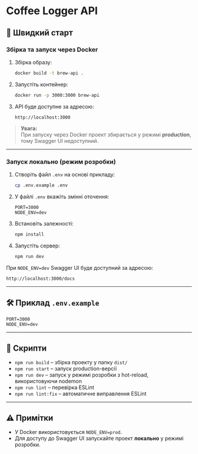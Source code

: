 # Coffee Logger API
## 🚀 Швидкий старт

### Збірка та запуск через Docker

1. Збірка образу:

   ```bash
   docker build -t brew-api .
   ```

2. Запустіть контейнер:

   ```bash
   docker run -p 3000:3000 brew-api
   ```

3. API буде доступне за адресою:

   ```
   http://localhost:3000
   ```

> **Увага:**\
> При запуску через Docker проект збирається у режимі **production**, тому Swagger UI недоступний.

---

### Запуск локально (режим розробки)

1. Створіть файл `.env` на основі прикладу:

   ```bash
   cp .env.example .env
   ```

2. У файлі `.env` вкажіть змінні оточення:

   ```
   PORT=3000
   NODE_ENV=dev
   ```

3. Встановіть залежності:

   ```bash
   npm install
   ```

4. Запустіть сервер:

   ```bash
   npm run dev
   ```

При `NODE_ENV=dev` Swagger UI буде доступний за адресою:

```
http://localhost:3000/docs
```

---

## 🛠️ Приклад `.env.example`

```dotenv
PORT=3000
NODE_ENV=dev
```

---

## 📄 Скрипти

- `npm run build` – збірка проекту у папку `dist/`
- `npm run start` – запуск production-версії
- `npm run dev` – запуск у режимі розробки з hot-reload, використовуючи nodemon
- `npm run lint` – перевірка ESLint
- `npm run lint:fix` – автоматичне виправлення ESLint

---

## ⚠️ Примітки

- У Docker використовується `NODE_ENV=prod`.
- Для доступу до Swagger UI запускайте проект **локально** у режимі розробки.

